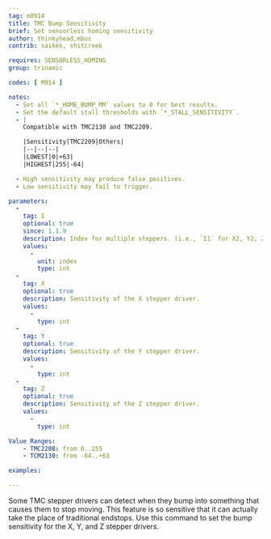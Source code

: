 ```yaml
---
tag: m0914
title: TMC Bump Sensitivity
brief: Set sensorless homing sensitivity
author: thinkyhead,mbuc
contrib: saikek, shitcreek

requires: SENSORLESS_HOMING
group: trinamic

codes: [ M914 ]

notes:
  - Set all `*_HOME_BUMP_MM` values to 0 for best results.
  - Set the default stall thresholds with `*_STALL_SENSITIVITY`.
  - |
    Compatible with TMC2130 and TMC2209.

    |Sensitivity|TMC2209|Others|
    |--|--|--|
    |LOWEST|0|+63|
    |HIGHEST|255|-64|

  - High sensitivity may produce false positives.
  - Low sensitivity may fail to trigger.

parameters:
  -
    tag: I
    optional: true
    since: 1.1.9
    description: Index for multiple steppers. (i.e., `I1` for X2, Y2, Z2; `I2` for Z3; `I3` for Z4).
    values:
      -
        unit: index
        type: int
  -
    tag: X
    optional: true
    description: Sensitivity of the X stepper driver.
    values:
      -
        type: int
  -
    tag: Y
    optional: true
    description: Sensitivity of the Y stepper driver.
    values:
      -
        type: int
  -
    tag: Z
    optional: true
    description: Sensitivity of the Z stepper driver.
    values:
      -
        type: int

Value Ranges:
    - TMC2208: from 0..255
    - TCM2130: from -64..+63

examples:

---
```


Some TMC stepper drivers can detect when they bump into something that causes them to stop moving. This feature is so sensitive that it can actually take the place of traditional endstops. Use this command to set the bump sensitivity for the X, Y, and Z stepper drivers.
